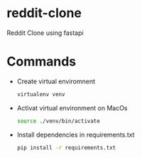 # reddit-clone

Reddit Clone using fastapi

# Commands

-   Create virtual enviromnent
    ```bash
    virtualenv venv
    ```
-   Activat virtual environment on MacOs
    ```bash
    source ./venv/bin/activate
    ```
-   Install dependencies in requirements.txt
    ```bash
    pip install -r requirements.txt
    ```
